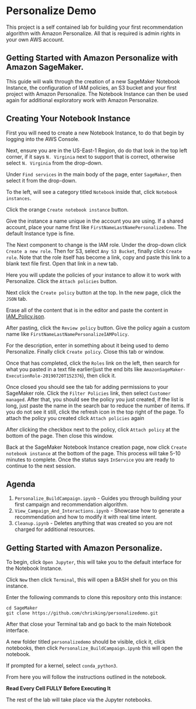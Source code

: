 # Personalize Demo

This project is a self contained lab for building your first recommendation algorithm with Amazon Personalize. All that is required is admin rights in your own AWS account.

## Getting Started with Amazon Personalize with Amazon SageMaker.

This guide will walk through the creation of a new SageMaker Notebook Instance, the configuration of IAM policies, an S3 bucket
and your first project with Amazon Personalize. The Notebook Instance can then be used again for additional exploratory work with 
Amazon Personalize.

## Creating Your Notebook Instance

First you will need to create a new Notebook Instance, to do that begin by logging into the AWS Console.

Next, ensure you are in the US-East-1 Region, do do that look in the top left corner, if it says `N. Virginia` next to support
that is correct, otherwise select `N. Virginia` from the drop-down.

Under `Find services` in the main body of the page, enter `SageMaker`, then select it from the drop-down.

To the left, will see a category titled `Notebook` inside that, click `Notebook instances`.

Click the orange `Create notebook instance` button.

Give the instance a name unique in the account you are using. If a shared account, place your name first like `FirstNameLastNamePersonalizeDemo`. The default Instance
type is fine. 

The Next component to change is the IAM role. Under the drop-down click `Create a new role`. Then for S3, select `Any S3 Bucket`, finally click `Create role`. 
Note that the role itself has become a link, copy and paste this link to a blank text file first. Open that link in a new tab. 

Here you will update the policies of your instance to allow it to work with Personalize. Click the `Attach policies` button.

Next click the `Create policy` button at the top. In the new page, click the `JSON` tab.

Erase all of the content that is in the editor and paste the content in [IAM_Policy.json](IAM_Policy.json).

After pasting, click the `Review policy` button. Give the policy again a custom name like `FirstNameLastNamePersonalizeIAMPolicy`.

For the description, enter in something about it being used to demo Personalize. Finally click `Create policy`. Close this tab or window.

Once that has completed, click the `Roles` link on the left, then search for what you pasted in a text file earlier(just the end bits like `AmazonSageMaker-ExecutionRole-20190720T152376`), then click it.

Once closed you should see the tab for adding permissions to your SageMaker role. Click the `Filter Policies` link, then select
`Customer managed`. After that, you should see the policy you just created, if the list is long, just paste the name in the search bar to reduce the number of items. If you do not see it still, click the refresh icon in the top right of the page. To attach the policy you created click `Attach policies` again 

After clicking the checkbox next to the policy, click `Attach policy` at the bottom of the page. Then close this window.

Back at the SageMaker Notebook Instance creation page, now click `Create notebook instance` at the bottom of the page. This process will take 5-10 minutes to complete. Once the status says `InService` you are ready to continue to the 
next session.

## Agenda

1. `Personalize_BuildCampaign.ipynb`  - Guides you through building your first campaign and recommendation algorithm. 
2. `View_Campaign_And_Interactions.ipynb` - Showcase how to generate a recommendation and how to modify it with real time intent. 
3. `Cleanup.ipynb` - Deletes anything that was created so you are not charged for additional resources.


## Getting Started with Amazon Personalize.

To begin, click `Open Jupyter`, this will take you to the default interface for the Notebook Instance.

Click `New` then click `Terminal`, this will open a BASH shell for you on this instance. 

Enter the following commands to clone this repository onto this instance:

```
cd SageMaker
git clone https://github.com/chrisking/personalizedemo.git
```

After that close your Terminal tab and go back to the main Notebook interface.

A new folder titled `personalizedemo` should be visible, click it, click notebooks, then click `Personalize_BuildCampaign.ipynb` this will open the notebook.

If prompted for a kernel, select `conda_python3`.

From here you will follow the instructions outlined in the notebook. 

**Read Every Cell FULLY Before Executing It**


The rest of the lab will take place via the Jupyter notebooks. 

